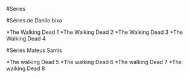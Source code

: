 #Séries

#Séries de Danilo bixa

*The Walking Dead 1
*The Walking Dead 2
*The Walking Dead 3
*The Walking Dead 4

#Séries Mateus Santis

*The walking Dead 5
*The walking Dead 6
*The walking Dead 7
*The walking Dead 8
